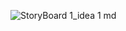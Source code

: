 ![StoryBoard 1_idea 1 md](https://user-images.githubusercontent.com/82328789/147350739-0b8d2d76-a562-47d5-9856-1a991da69667.jpeg)
